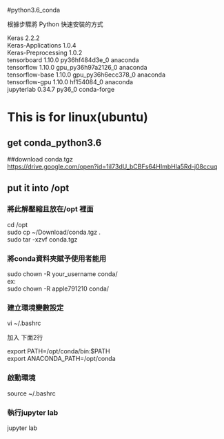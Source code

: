 #python3.6_conda    

根據步驟將 Python 快速安裝的方式    

Keras                     2.2.2                     <pip>       
Keras-Applications        1.0.4                     <pip>   
Keras-Preprocessing       1.0.2                     <pip>   
tensorboard               1.10.0           py36hf484d3e_0     anaconda      
tensorflow                1.10.0          gpu_py36h97a2126_0    anaconda    
tensorflow-base           1.10.0          gpu_py36h6ecc378_0    anaconda    
tensorflow-gpu            1.10.0               hf154084_0    anaconda       
jupyterlab                0.34.7                   py36_0    conda-forge    




# This is for linux(ubuntu)     

## get conda_python3.6  

##download conda.tgz    
https://drive.google.com/open?id=1iI73dU_bCBFs64HImbHla5Rd-j08ccuq  



## put it into /opt     
### 將此解壓縮且放在/opt 裡面   
cd /opt     
sudo cp ~/Download/conda.tgz .  
sudo tar -xzvf conda.tgz    

### 將conda資料夾賦予使用者能用     
sudo chown -R your_username conda/  
ex:     
sudo chown -R apple791210 conda/    
 
### 建立環境變數設定    

vi ~/.bashrc    
    
加入 下面2行    
 
export PATH=/opt/conda/bin:$PATH    
export ANACONDA_PATH=/opt/conda     
 
    
### 啟動環境    
source ~/.bashrc    
 
 
### 執行jupyter lab     
jupyter lab     


